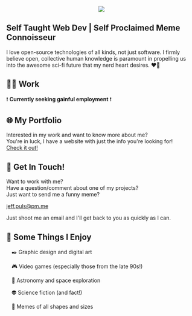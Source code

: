 <p align="center"><img src="https://nerdist.com/wp-content/uploads/2018/01/giphy-3.gif"/></p>


## Self Taught Web Dev   |   Self Proclaimed Meme Connoisseur

I love open-source technologies of all kinds, not just software. I firmly believe open, collective human knowledge is paramount in propelling us into the awesome sci-fi future that my nerd heart desires. ❤️🤖

## :man_technologist: Work
❗ **Currently seeking gainful employment** ❗

## 🌐 My Portfolio
Interested in my work and want to know more about me?  
You're in luck, I have a website with just the info you're looking for!  
[Check it out!](https://jpuls.dev)

## 📧 Get In Touch!
Want to work with me?  
Have a question/comment about one of my projects?  
Just want to send me a funny meme?  

jeff.puls@pm.me

Just shoot me an email and I'll get back to you as quickly as I can.

## 💩 Some Things I Enjoy
<span> </span>✒️ Graphic design and digital art

<span> </span>🎮 Video games (especially those from the late 90s!)

<span> </span>🚀 Astronomy and space exploration

<span> </span>👽 Science fiction (and fact!)

<span> </span>🐸 Memes of all shapes and sizes
